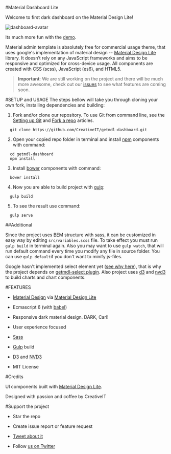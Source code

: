 #Material Dashboard Lite

Welcome to first dark dashboard on the Material Design Lite!

![dashboard-avatar](https://trello-attachments.s3.amazonaws.com/56af74f7f1b5b81a201453c4/2000x1105/796e1dae05e88ba87162dd8bbf188e65/Darkboard_Showcase_1_3.png)

Its much more fun with the [demo](http://creativeit.github.io/getmdl-dashboard/index.html).

Material admin template is absolutely free for commercial usage theme, that uses google's implementation of material design -- [Material Design Lite](http://www.getmdl.io) library. It doesn’t rely on any JavaScript frameworks and aims to be responsive and optimized for cross-device usage. All components are created with CSS (scss), JavaScript (es6), and HTML5.

>**Important**: We are still working on the project and there will be much more awesome, check out our [issues](https://github.com/CreativeIT/getmdl-dashboard/issues) to see what features are coming soon.

#SETUP and USAGE
The steps bellow will take you through cloning your own fork, installing dependencies and building:

1. Fork and/or clone our repository. To use Git from command line, see the [Setting up Git](https://help.github.com/articles/set-up-git/) and [Fork a repo](https://help.github.com/articles/fork-a-repo/) articles. 
  
  ```
    git clone https://github.com/CreativeIT/getmdl-dashboard.git
  ```

2. Open your copied repo folder in terminal and install [npm](https://www.npmjs.com/) components with command:
  
  ```
    cd getmdl-dashboard
    npm install
  ```

3. Install [bower](http://bower.io/) components with command:
  
  ```
    bower install
  ```

4. Now you are able to build project with [gulp](http://gulpjs.com/):
  
  ```
    gulp build
  ```

5. To see the result use command:
  
  ```
    gulp serve
  ```

##Additional

Since the project uses [BEM](http://getbem.com) structure with sass, it can be customized in easy way by editing `src/variables.scss` file. To take effect you must run `gulp build` in terminal again. Also you may want to use `gulp watch`, that will run default command every time you modify any file in source folder. You can use `gulp default`if you don't want to minify js-files.

Google hasn't implemented select element yet ([see why here](http://37.media.tumblr.com/6a9fcffde2da977266b0ea99b15d5803/tumblr_n42cjjsriB1smcbm7o1_400.gif)), that is why the project depends on [getmdl-select plugin](https://github.com/CreativeIT/getmdl-select). Also project uses [d3](https://d3js.org/) and [nvd3](http://nvd3.org/) to build charts and chart components.


#FEATURES

*  [Material Design](http://www.google.com/design/spec/material-design/introduction.html) via [Material Design Lite](http://getmdl.io)

*  Ecmascript 6 (with [babel](https://babeljs.io/))

*  Responsive dark material design. DARK, Carl!

*  User experience focused

*  [Sass](http://sass-lang.com/)

*  [Gulp](http://gulpjs.com/) build

*  [D3](https://d3js.org/) and [NVD3](http://nvd3.org/)

*  MIT License

#Credits

UI components built with [Material Design Lite](http://www.getmdl.io).

Designed with passion and coffee by CreativeIT

#Support the project

* Star the repo

* Create issue report or feature request

* [Tweet about it](https://twitter.com/intent/tweet?text=Wow!%20New%20%23free%20dark%20%23dashboard%20on%20%23MaterialDesignLite!%0Ahttp://creativeit.github.io/getmdl-dashboard/index.html%0A&via=CreativeITeam&hashtags=materialDesign,responsive,UI,JS)

* Follow [us on Twitter](https://twitter.com/intent/follow?screen_name=CreativeITeam)